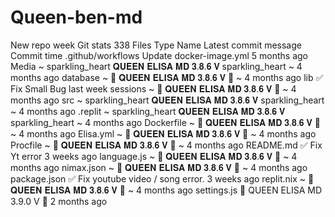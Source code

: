 # Queen-ben-md
New repo
week
Git stats
 338
Files
Type
Name
Latest commit message
Commit time
.github/workflows
Update docker-image.yml
5 months ago
Media
~ sparkling_heart 𝐐𝐔𝐄𝐄𝐍 𝐄𝐋𝐈𝐒𝐀 𝐌𝐃 𝟑.𝟖.𝟔 𝐕 sparkling_heart ~
4 months ago
database
~ 💖 𝐐𝐔𝐄𝐄𝐍 𝐄𝐋𝐈𝐒𝐀 𝐌𝐃 𝟑.𝟖.𝟔 𝐕 💖 ~
4 months ago
lib
✅ Fix Small Bug
last week
sessions
~ 💖 𝐐𝐔𝐄𝐄𝐍 𝐄𝐋𝐈𝐒𝐀 𝐌𝐃 𝟑.𝟖.𝟔 𝐕 💖 ~
4 months ago
src
~ sparkling_heart 𝐐𝐔𝐄𝐄𝐍 𝐄𝐋𝐈𝐒𝐀 𝐌𝐃 𝟑.𝟖.𝟔 𝐕 sparkling_heart ~
4 months ago
.replit
~ sparkling_heart 𝐐𝐔𝐄𝐄𝐍 𝐄𝐋𝐈𝐒𝐀 𝐌𝐃 𝟑.𝟖.𝟔 𝐕 sparkling_heart ~
4 months ago
Dockerfile
~ 💖 𝐐𝐔𝐄𝐄𝐍 𝐄𝐋𝐈𝐒𝐀 𝐌𝐃 𝟑.𝟖.𝟔 𝐕 💖 ~
4 months ago
Elisa.yml
~ 💖 𝐐𝐔𝐄𝐄𝐍 𝐄𝐋𝐈𝐒𝐀 𝐌𝐃 𝟑.𝟖.𝟔 𝐕 💖 ~
4 months ago
Procfile
~ 💖 𝐐𝐔𝐄𝐄𝐍 𝐄𝐋𝐈𝐒𝐀 𝐌𝐃 𝟑.𝟖.𝟔 𝐕 💖 ~
4 months ago
README.md
✅ Fix Yt error
3 weeks ago
language.js
~ 💖 𝐐𝐔𝐄𝐄𝐍 𝐄𝐋𝐈𝐒𝐀 𝐌𝐃 𝟑.𝟖.𝟔 𝐕 💖 ~
4 months ago
nimax.json
~ 💖 𝐐𝐔𝐄𝐄𝐍 𝐄𝐋𝐈𝐒𝐀 𝐌𝐃 𝟑.𝟖.𝟔 𝐕 💖 ~
4 months ago
package.json
✅ Fix youtube video / song error.
3 weeks ago
replit.nix
~ 💖 𝐐𝐔𝐄𝐄𝐍 𝐄𝐋𝐈𝐒𝐀 𝐌𝐃 𝟑.𝟖.𝟔 𝐕 💖 ~
4 months ago
settings.js
🌷 QUEEN ELISA MD 3.9.0 V 🌷
2 months ago
